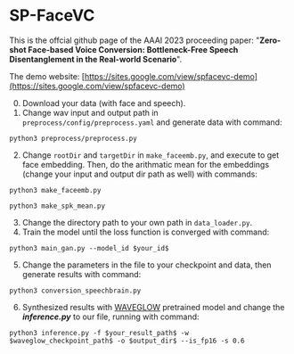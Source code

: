 # SP-FaceVC

This is the offcial github page of the AAAI 2023 proceeding paper: "**Zero-shot Face-based Voice Conversion: Bottleneck-Free Speech Disentanglement in the Real-world Scenario**".

The demo website: [https://sites.google.com/view/spfacevc-demo](https://sites.google.com/view/spfacevc-demo)

0. Download your data (with face and speech).
1. Change wav input and output path in ```preprocess/config/preprocess.yaml``` and generate data with command:
```
python3 preprocess/preprocess.py
```
2. Change ```rootDir``` and ```targetDir``` in ```make_faceemb.py```, and execute to get face embedding.
Then, do the arithmatic mean for the embeddings (change your input and output dir path as well) with commands:
```
python3 make_faceemb.py
```
```
python3 make_spk_mean.py
```
3. Change the directory path to your own path in ```data_loader.py```.
4. Train the model until the loss function is converged with command:
```
python3 main_gan.py --model_id $your_id$
```
5. Change the parameters in the file to your checkpoint and data, then generate results with command:
```
python3 conversion_speechbrain.py
```
6. Synthesized results with [WAVEGLOW](https://github.com/NVIDIA/waveglow) pretrained model and change the ***inference.py*** to our file, running with command:
```
python3 inference.py -f $your_result_path$ -w $waveglow_checkpoint_path$ -o $output_dir$ --is_fp16 -s 0.6
```
